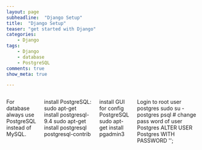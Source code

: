```yaml
---
layout: page
subheadline:  "Django Setup"
title:  "Django Setup"
teaser: "get started with Django"
categories:
    - Django
tags:
    - Django
    - database
    - PostgreSQL
comments: true
show_meta: true

---
```

<div class="row">


<div class="medium-14 medium-pull-3 columns" markdown="1">

For database always use PostgreSQL instead of MySQL.


install PostgreSQL:
	sudo apt-get install postgresql-9.4
	sudo apt-get install postgresql postgresql-contrib


install GUI for config PostgreSQL
	sudo apt-get install pgadmin3


Login to root user postgres
	sudo su - postgres
	psql
	# change pass word of user Postgres
	ALTER USER Postgres WITH PASSWORD '<newpassword>';


</div><!-- /.medium-8.columns -->

</div><!-- /.row -->
